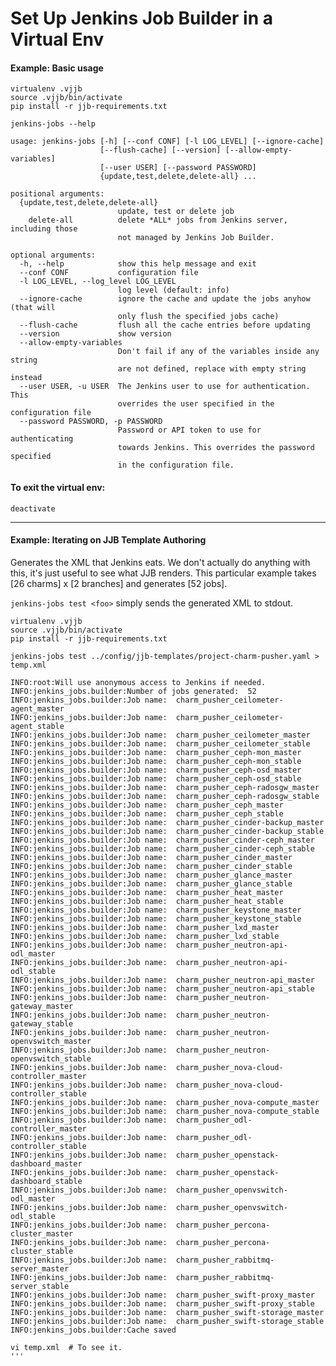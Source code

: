 Set Up Jenkins Job Builder in a Virtual Env
===========================================

#### Example: Basic usage
```
virtualenv .vjjb
source .vjjb/bin/activate
pip install -r jjb-requirements.txt

jenkins-jobs --help

usage: jenkins-jobs [-h] [--conf CONF] [-l LOG_LEVEL] [--ignore-cache]
                    [--flush-cache] [--version] [--allow-empty-variables]
                    [--user USER] [--password PASSWORD]
                    {update,test,delete,delete-all} ...

positional arguments:
  {update,test,delete,delete-all}
                        update, test or delete job
    delete-all          delete *ALL* jobs from Jenkins server, including those
                        not managed by Jenkins Job Builder.

optional arguments:
  -h, --help            show this help message and exit
  --conf CONF           configuration file
  -l LOG_LEVEL, --log_level LOG_LEVEL
                        log level (default: info)
  --ignore-cache        ignore the cache and update the jobs anyhow (that will
                        only flush the specified jobs cache)
  --flush-cache         flush all the cache entries before updating
  --version             show version
  --allow-empty-variables
                        Don't fail if any of the variables inside any string
                        are not defined, replace with empty string instead
  --user USER, -u USER  The Jenkins user to use for authentication. This
                        overrides the user specified in the configuration file
  --password PASSWORD, -p PASSWORD
                        Password or API token to use for authenticating
                        towards Jenkins. This overrides the password specified
                        in the configuration file.
```

#### To exit the virtual env:
```
deactivate
```

------------------------------------------------------------------------------

#### Example: Iterating on JJB Template Authoring

Generates the XML that Jenkins eats.  We don't actually do anything with this,
it's just useful to see what JJB renders.  This particular example takes
[26 charms] x [2 branches] and generates [52 jobs].

```jenkins-jobs test <foo>``` simply sends the generated XML to stdout.

```
virtualenv .vjjb
source .vjjb/bin/activate
pip install -r jjb-requirements.txt

jenkins-jobs test ../config/jjb-templates/project-charm-pusher.yaml > temp.xml

INFO:root:Will use anonymous access to Jenkins if needed.
INFO:jenkins_jobs.builder:Number of jobs generated:  52
INFO:jenkins_jobs.builder:Job name:  charm_pusher_ceilometer-agent_master
INFO:jenkins_jobs.builder:Job name:  charm_pusher_ceilometer-agent_stable
INFO:jenkins_jobs.builder:Job name:  charm_pusher_ceilometer_master
INFO:jenkins_jobs.builder:Job name:  charm_pusher_ceilometer_stable
INFO:jenkins_jobs.builder:Job name:  charm_pusher_ceph-mon_master
INFO:jenkins_jobs.builder:Job name:  charm_pusher_ceph-mon_stable
INFO:jenkins_jobs.builder:Job name:  charm_pusher_ceph-osd_master
INFO:jenkins_jobs.builder:Job name:  charm_pusher_ceph-osd_stable
INFO:jenkins_jobs.builder:Job name:  charm_pusher_ceph-radosgw_master
INFO:jenkins_jobs.builder:Job name:  charm_pusher_ceph-radosgw_stable
INFO:jenkins_jobs.builder:Job name:  charm_pusher_ceph_master
INFO:jenkins_jobs.builder:Job name:  charm_pusher_ceph_stable
INFO:jenkins_jobs.builder:Job name:  charm_pusher_cinder-backup_master
INFO:jenkins_jobs.builder:Job name:  charm_pusher_cinder-backup_stable
INFO:jenkins_jobs.builder:Job name:  charm_pusher_cinder-ceph_master
INFO:jenkins_jobs.builder:Job name:  charm_pusher_cinder-ceph_stable
INFO:jenkins_jobs.builder:Job name:  charm_pusher_cinder_master
INFO:jenkins_jobs.builder:Job name:  charm_pusher_cinder_stable
INFO:jenkins_jobs.builder:Job name:  charm_pusher_glance_master
INFO:jenkins_jobs.builder:Job name:  charm_pusher_glance_stable
INFO:jenkins_jobs.builder:Job name:  charm_pusher_heat_master
INFO:jenkins_jobs.builder:Job name:  charm_pusher_heat_stable
INFO:jenkins_jobs.builder:Job name:  charm_pusher_keystone_master
INFO:jenkins_jobs.builder:Job name:  charm_pusher_keystone_stable
INFO:jenkins_jobs.builder:Job name:  charm_pusher_lxd_master
INFO:jenkins_jobs.builder:Job name:  charm_pusher_lxd_stable
INFO:jenkins_jobs.builder:Job name:  charm_pusher_neutron-api-odl_master
INFO:jenkins_jobs.builder:Job name:  charm_pusher_neutron-api-odl_stable
INFO:jenkins_jobs.builder:Job name:  charm_pusher_neutron-api_master
INFO:jenkins_jobs.builder:Job name:  charm_pusher_neutron-api_stable
INFO:jenkins_jobs.builder:Job name:  charm_pusher_neutron-gateway_master
INFO:jenkins_jobs.builder:Job name:  charm_pusher_neutron-gateway_stable
INFO:jenkins_jobs.builder:Job name:  charm_pusher_neutron-openvswitch_master
INFO:jenkins_jobs.builder:Job name:  charm_pusher_neutron-openvswitch_stable
INFO:jenkins_jobs.builder:Job name:  charm_pusher_nova-cloud-controller_master
INFO:jenkins_jobs.builder:Job name:  charm_pusher_nova-cloud-controller_stable
INFO:jenkins_jobs.builder:Job name:  charm_pusher_nova-compute_master
INFO:jenkins_jobs.builder:Job name:  charm_pusher_nova-compute_stable
INFO:jenkins_jobs.builder:Job name:  charm_pusher_odl-controller_master
INFO:jenkins_jobs.builder:Job name:  charm_pusher_odl-controller_stable
INFO:jenkins_jobs.builder:Job name:  charm_pusher_openstack-dashboard_master
INFO:jenkins_jobs.builder:Job name:  charm_pusher_openstack-dashboard_stable
INFO:jenkins_jobs.builder:Job name:  charm_pusher_openvswitch-odl_master
INFO:jenkins_jobs.builder:Job name:  charm_pusher_openvswitch-odl_stable
INFO:jenkins_jobs.builder:Job name:  charm_pusher_percona-cluster_master
INFO:jenkins_jobs.builder:Job name:  charm_pusher_percona-cluster_stable
INFO:jenkins_jobs.builder:Job name:  charm_pusher_rabbitmq-server_master
INFO:jenkins_jobs.builder:Job name:  charm_pusher_rabbitmq-server_stable
INFO:jenkins_jobs.builder:Job name:  charm_pusher_swift-proxy_master
INFO:jenkins_jobs.builder:Job name:  charm_pusher_swift-proxy_stable
INFO:jenkins_jobs.builder:Job name:  charm_pusher_swift-storage_master
INFO:jenkins_jobs.builder:Job name:  charm_pusher_swift-storage_stable
INFO:jenkins_jobs.builder:Cache saved

vi temp.xml  # To see it.
'''

